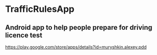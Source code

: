 # TrafficRulesApp

## Android app to help people prepare for driving licence test

https://play.google.com/store/apps/details?id=muryshkin.alexey.pdd
